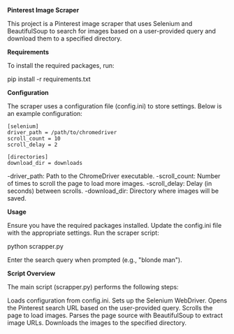 **Pinterest Image Scraper**

This project is a Pinterest image scraper that uses Selenium and BeautifulSoup to search for images based on a user-provided query and download them to a specified directory.

**Requirements**

To install the required packages, run:

pip install -r requirements.txt

**Configuration**

The scraper uses a configuration file (config.ini) to store settings. Below is an example configuration:

```
[selenium]
driver_path = /path/to/chromedriver
scroll_count = 10
scroll_delay = 2

[directories]
download_dir = downloads
```

-driver_path: Path to the ChromeDriver executable.
-scroll_count: Number of times to scroll the page to load more images.
-scroll_delay: Delay (in seconds) between scrolls.
-download_dir: Directory where images will be saved.

**Usage**

Ensure you have the required packages installed.
Update the config.ini file with the appropriate settings.
Run the scraper script:

python scrapper.py

Enter the search query when prompted (e.g., "blonde man").

**Script Overview**

The main script (scrapper.py) performs the following steps:  

Loads configuration from config.ini.
Sets up the Selenium WebDriver.
Opens the Pinterest search URL based on the user-provided query.
Scrolls the page to load images.
Parses the page source with BeautifulSoup to extract image URLs.
Downloads the images to the specified directory.